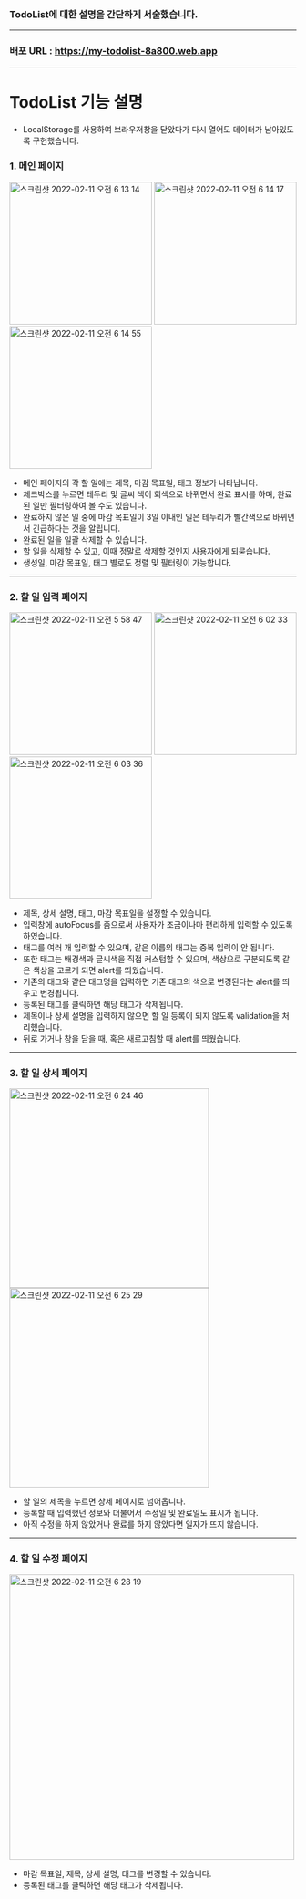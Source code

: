 ### TodoList에 대한 설명을 간단하게 서술했습니다.
---
### 배포 URL : https://my-todolist-8a800.web.app
---
# TodoList 기능 설명
* LocalStorage를 사용하여 브라우저창을 닫았다가 다시 열어도 데이터가 남아있도록 구현했습니다.

### 1. 메인 페이지
<img width="250" alt="스크린샷 2022-02-11 오전 6 13 14" src="https://user-images.githubusercontent.com/77619905/153497304-d2297adc-1764-4773-b4a8-f5c6aaaa98b5.png"> <img width="250" alt="스크린샷 2022-02-11 오전 6 14 17" src="https://user-images.githubusercontent.com/77619905/153497449-fdbcd5a7-afd7-4882-bd56-9656f51dad01.png"> <img width="250" alt="스크린샷 2022-02-11 오전 6 14 55" src="https://user-images.githubusercontent.com/77619905/153497563-db97f68d-ec9f-4840-b17a-a49a3e573da3.png">
* 메인 페이지의 각 할 일에는 제목, 마감 목표일, 태그 정보가 나타납니다.
* 체크박스를 누르면 테두리 및 글씨 색이 회색으로 바뀌면서 완료 표시를 하며, 완료된 일만 필터링하여 볼 수도 있습니다.
* 완료하지 않은 일 중에 마감 목표일이 3일 이내인 일은 테두리가 빨간색으로 바뀌면서 긴급하다는 것을 알립니다.
* 완료된 일을 일괄 삭제할 수 있습니다.
* 할 일을 삭제할 수 있고, 이때 정말로 삭제할 것인지 사용자에게 되묻습니다.
* 생성일, 마감 목표일, 태그 별로도 정렬 및 필터링이 가능합니다.
---
### 2. 할 일 입력 페이지
<img width="250" alt="스크린샷 2022-02-11 오전 5 58 47" src="https://user-images.githubusercontent.com/77619905/153495329-01408f7f-dc54-467f-8068-2e1546e08408.png"> <img width="250" alt="스크린샷 2022-02-11 오전 6 02 33" src="https://user-images.githubusercontent.com/77619905/153495854-7e8f5293-de93-42b7-a19a-c8c94e0f1fb7.png"> <img width="250" alt="스크린샷 2022-02-11 오전 6 03 36" src="https://user-images.githubusercontent.com/77619905/153496012-baf45d58-fc40-4f43-8672-7d46c08521bb.png">

* 제목, 상세 설명, 태그, 마감 목표일을 설정할 수 있습니다.
* 입력창에 autoFocus를 줌으로써 사용자가 조금이나마 편리하게 입력할 수 있도록 하였습니다.
* 태그를 여러 개 입력할 수 있으며, 같은 이름의 태그는 중복 입력이 안 됩니다.
* 또한 태그는 배경색과 글씨색을 직접 커스텀할 수 있으며, 색상으로 구분되도록 같은 색상을 고르게 되면 alert를 띄웠습니다.
* 기존의 태그와 같은 태그명을 입력하면 기존 태그의 색으로 변경된다는 alert를 띄우고 변경됩니다.
* 등록된 태그를 클릭하면 해당 태그가 삭제됩니다.
* 제목이나 상세 설명을 입력하지 않으면 할 일 등록이 되지 않도록 validation을 처리했습니다.
* 뒤로 가거나 창을 닫을 때, 혹은 새로고침할 때 alert를 띄웠습니다.
---
### 3. 할 일 상세 페이지
<img width="350" alt="스크린샷 2022-02-11 오전 6 24 46" src="https://user-images.githubusercontent.com/77619905/153498998-0deb17ec-3984-4dfb-8a19-892726f4a6e3.png"> <img width="350" alt="스크린샷 2022-02-11 오전 6 25 29" src="https://user-images.githubusercontent.com/77619905/153499091-5852fab5-9332-4d64-ad26-5a65409f6aa6.png">

* 할 일의 제목을 누르면 상세 페이지로 넘어옵니다.
* 등록할 때 입력했던 정보와 더불어서 수정일 및 완료일도 표시가 됩니다.
* 아직 수정을 하지 않았거나 완료를 하지 않았다면 일자가 뜨지 않습니다.
---
### 4. 할 일 수정 페이지
<img width="500" alt="스크린샷 2022-02-11 오전 6 28 19" src="https://user-images.githubusercontent.com/77619905/153499474-0e2e45e9-c1f5-426a-b641-73aa8141022b.png">

* 마감 목표일, 제목, 상세 설명, 태그를 변경할 수 있습니다.
* 등록된 태그를 클릭하면 해당 태그가 삭제됩니다.
